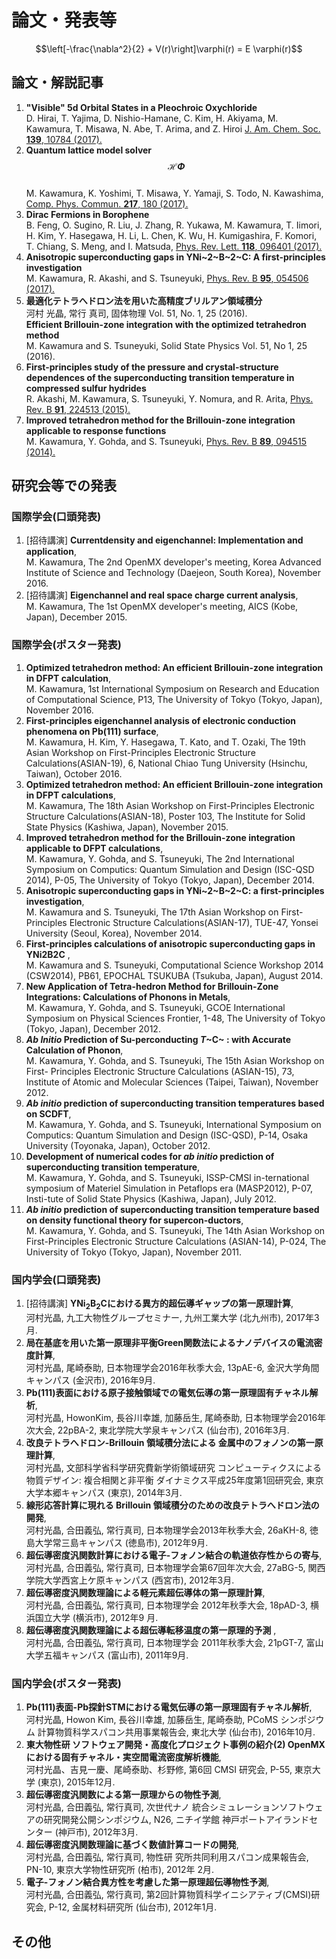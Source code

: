 論文・発表等
============

```math
\left[-\frac{\nabla^2}{2} + V(r)\right]\varphi(r) = E \varphi(r)
```

論文・解説記事
--------------

1.  **"Visible" 5d Orbital States in a Pleochroic Oxychloride**\
    D. Hirai, T. Yajima, D. Nishio-Hamane, C. Kim, H. Akiyama, M.
    Kawamura, T. Misawa, N. Abe, T. Arima, and Z. Hiroi [J. Am.
    Chem. Soc. **139**,
    10784 (2017).](http://pubs.acs.org/doi/10.1021/jacs.7b05128)
2.  **Quantum lattice model solver $${\mathcal H}\Phi$$**\
    M. Kawamura, K. Yoshimi, T. Misawa, Y. Yamaji, S. Todo, N.
    Kawashima, [Comp. Phys. Commun. **217**,
    180 (2017).](http://www.sciencedirect.com/science/article/pii/S0010465517301200)
3.  **Dirac Fermions in Borophene**\
    B. Feng, O. Sugino, R. Liu, J. Zhang, R. Yukawa, M. Kawamura, T.
    Iimori, H. Kim, Y. Hasegawa, H. Li, L. Chen, K. Wu, H.
    Kumigashira, F. Komori, T. Chiang, S. Meng, and I. Matsuda,
    [Phys. Rev. Lett. **118**,
    096401 (2017).](http://journals.aps.org/prl/abstract/10.1103/PhysRevLett.118.096401)
4.  **Anisotropic superconducting gaps in YNi~2~B~2~C: A
    first-principles investigation**\
    M. Kawamura, R. Akashi, and S. Tsuneyuki, [Phys. Rev. B **95**,
    054506 (2017).](http://link.aps.org/doi/10.1103/PhysRevB.95.054506)
5.  **最適化テトラへドロン法を用いた高精度ブリルアン領域積分**\
    河村 光晶, 常行 真司, 固体物理 Vol. 51, No. 1, 25 (2016).\
    **Efficient Brillouin-zone integration with the optimized
    tetrahedron method**\
    M. Kawamura and S. Tsuneyuki, Solid State Physics Vol. 51, No 1,
    25 (2016).
6.  **First-principles study of the pressure and crystal-structure
    dependences of the superconducting transition temperature in
    compressed sulfur hydrides**\
    R. Akashi, M. Kawamura, S. Tsuneyuki, Y. Nomura, and R. Arita,
    [Phys. Rev. B **91**,
    224513 (2015).](http://journals.aps.org/prb/abstract/10.1103/PhysRevB.91.224513)
7.  **Improved tetrahedron method for the Brillouin-zone integration
    applicable to response functions**\
    M. Kawamura, Y. Gohda, and S. Tsuneyuki, [Phys. Rev. B **89**,
    094515 (2014).](http://link.aps.org/doi/10.1103/PhysRevB.89.094515)

研究会等での発表
----------------

### 国際学会(口頭発表)

1.  \[招待講演\] **Currentdensity and eigenchannel: Implementation and
    application**,\
    M. Kawamura, The 2nd OpenMX developer's meeting, Korea Advanced
    Institute of Science and Technology (Daejeon, South Korea),
    November 2016.
2.  \[招待講演\] **Eigenchannel and real space charge current
    analysis**,\
    M. Kawamura, The 1st OpenMX developer's meeting, AICS (Kobe, Japan),
    December 2015.

### 国際学会(ポスター発表)

1.  **Optimized tetrahedron method: An efficient Brillouin-zone
    integration in DFPT calculation**,\
    M. Kawamura, 1st International Symposium on Research and Education
    of Computational Science, P13, The University of Tokyo (Tokyo,
    Japan), November 2016.
2.  **First-principles eigenchannel analysis of electronic conduction
    phenomena on Pb(111) surface**,\
    M. Kawamura, H. Kim, Y. Hasegawa, T. Kato, and T. Ozaki, The 19th
    Asian Workshop on First-Principles Electronic Structure
    Calculations(ASIAN-19), 6, National Chiao Tung University (Hsinchu,
    Taiwan), October 2016.
3.  **Optimized tetrahedron method: An efficient Brillouin-zone
    integration in DFPT calculations**,\
    M. Kawamura, The 18th Asian Workshop on First-Principles Electronic
    Structure Calculations(ASIAN-18), Poster 103, The Institute for
    Solid State Physics (Kashiwa, Japan), November 2015.
4.  **Improved tetrahedron method for the Brillouin-zone integration
    applicable to DFPT calculations**,\
    M. Kawamura, Y. Gohda, and S. Tsuneyuki, The 2nd International
    Symposium on Computics: Quantum Simulation and Design (ISC-QSD
    2014), P-05, The University of Tokyo (Tokyo, Japan), December 2014.
5.  **Anisotropic superconducting gaps in YNi~2~B~2~C: a
    first-principles investigation**,\
    M. Kawamura and S. Tsuneyuki, The 17th Asian Workshop on
    First-Principles Electronic Structure Calculations(ASIAN-17),
    TUE-47, Yonsei University (Seoul, Korea), November 2014.
6.  **First-principles calculations of anisotropic superconducting gaps
    in YNi2B2C** ,\
    M. Kawamura and S. Tsuneyuki, Computational Science Workshop 2014
    (CSW2014), PB61, EPOCHAL TSUKUBA (Tsukuba, Japan), August 2014.
7.  **New Application of Tetra-hedron Method for Brillouin-Zone
    Integrations: Calculations of Phonons in Metals**,\
    M. Kawamura, Y. Gohda, and S. Tsuneyuki, GCOE International
    Symposium on Physical Sciences Frontier, 1-48, The University of
    Tokyo (Tokyo, Japan), December 2012.
8.  ***Ab Initio* Prediction of Su-perconducting *T*~C~ : with Accurate
    Calculation of Phonon**,\
    M. Kawamura, Y. Gohda, and S. Tsuneyuki, The 15th Asian Workshop on
    First- Principles Electronic Structure Calculations (ASIAN-15), 73,
    Institute of Atomic and Molecular Sciences (Taipei, Taiwan),
    November 2012.
9.  ***Ab initio* prediction of superconducting transition temperatures
    based on SCDFT**,\
    M. Kawamura, Y. Gohda, and S. Tsuneyuki, International Symposium on
    Computics: Quantum Simulation and Design (ISC-QSD), P-14, Osaka
    University (Toyonaka, Japan), October 2012.
10. **Development of numerical codes for *ab initio* prediction of
    superconducting transition temperature**,\
    M. Kawamura, Y. Gohda, and S. Tsuneyuki, ISSP-CMSI in-ternational
    symposium of Materiel Simulation in Petaflops era (MASP2012), P-07,
    Insti-tute of Solid State Physics (Kashiwa, Japan), July 2012.
11. ***Ab initio* prediction of superconducting transition temperature
    based on density functional theory for supercon-ductors**,\
    M. Kawamura, Y. Gohda, and S. Tsuneyuki, The 14th Asian Workshop on
    First-Principles Electronic Structure Calculations (ASIAN-14),
    P-024, The University of Tokyo (Tokyo, Japan), November 2011.

### 国内学会(口頭発表)

1.  \[招待講演\]
    **YNi<sub>2</sub>B<sub>2</sub>Cにおける異方的超伝導ギャップの第一原理計算**,\
    河村光晶, 九工大物性グループセミナー, 九州工業大学
    (北九州市), 2017年3月.
2.  **局在基底を用いた第一原理非平衡Green関数法によるナノデバイスの電流密度計算**,\
    河村光晶, 尾崎泰助, 日本物理学会2016年秋季大会, 13pAE-6,
    金沢大学角間キャンパス (金沢市), 2016年9月.
3.  **Pb(111)表面における原子接触領域での電気伝導の第一原理固有チャネル解析**,\
    河村光晶, HowonKim, 長谷川幸雄, 加藤岳生, 尾崎泰助,
    日本物理学会2016年次大会, 22pBA-2, 東北学院大学泉キャンパス
    (仙台市), 2016年3月.
4.  **改良テトラへドロン-Brillouin 領域積分法による
    金属中のフォノンの第一原理計算**,\
    河村光晶, 文部科学省科学研究費新学術領域研究
    コンピューティクスによる物質デザイン: 複合相関と非平衡
    ダイナミクス平成25年度第1回研究会, 東京大学本郷キャンパス
    (東京), 2014年3月.
5.  **線形応答計算に現れる Brillouin
    領域積分のための改良テトラへドロン法の開発**,\
    河村光晶, 合田義弘, 常行真司, 日本物理学会2013年秋季大会, 26aKH-8,
    徳島大学常三島キャンパス (徳島市), 2012年9月.
6.  **超伝導密度汎関数計算における電子-フォノン結合の軌道依存性からの寄与**,\
    河村光晶, 合田義弘, 常行真司, 日本物理学会第67回年次大会, 27aBG-5,
    関西学院大学西宮上ケ原キャンパス (西宮市), 2012年3月.
7.  **超伝導密度汎関数理論による軽元素超伝導体の第一原理計算**,\
    河村光晶, 合田義弘, 常行真司, 日本物理学会 2012年秋季大会, 18pAD-3,
    横浜国立大学 (横浜市), 2012年9 月.
8.  **超伝導密度汎関数理論による超伝導転移温度の第一原理的予測** ,\
    河村光晶, 合田義弘, 常行真司, 日本物理学会 2011年秋季大会, 21pGT-7,
    富山大学五福キャンパス (富山市), 2011年9月.

### 国内学会(ポスター発表)

1.  **Pb(111)表面-Pb探針STMにおける電気伝導の第一原理固有チャネル解析**,\
    河村光晶, Howon Kim, 長谷川幸雄, 加藤岳生, 尾崎泰助, PCoMS
    シンポジウム 計算物質科学スパコン共用事業報告会, 東北大学
    (仙台市), 2016年10月.
2.  **東大物性研 ソフトウェア開発・高度化プロジェクト事例の紹介(2)
    OpenMX における固有チャネル・実空間電流密度解析機能**,\
    河村光晶、吉見一慶、尾崎泰助、杉野修, 第6回 CMSI 研究会, P-55,
    東京大学 (東京), 2015年12月.
3.  **超伝導密度汎関数による第一原理からの物性予測**,\
    河村光晶, 合田義弘, 常行真司, 次世代ナノ
    統合シミュレーションソフトウェアの研究開発公開シンポジウム, N26,
    ニチイ学館 神戸ポートアイランドセンター (神戸市), 2012年3月.
4.  **超伝導密度汎関数理論に基づく数値計算コードの開発**,\
    河村光晶, 合田義弘, 常行真司, 物性研 究所共同利用スパコン成果報告会,
    PN-10, 東京大学物性研究所 (柏市), 2012年 2月.
5.  **電子-フォノン結合異方性を考慮した第一原理超伝導物性予測**,\
    河村光晶, 合田義弘, 常行真司,
    第2回計算物質科学イニシアティブ(CMSI)研究会, P-12, 金属材料研究所
    (仙台市), 2012年1月.

その他
------
